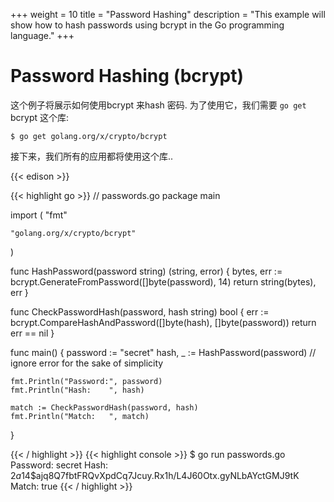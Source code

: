 +++
weight = 10
title = "Password Hashing"
description = "This example will show how to hash passwords using bcrypt in the Go programming language."
+++

# Password Hashing (bcrypt)

这个例子将展示如何使用bcrypt 来hash 密码.
为了使用它，我们需要 `go get`  bcrypt 这个库:

`$ go get golang.org/x/crypto/bcrypt`

接下来，我们所有的应用都将使用这个库..

{{< edison >}}

{{< highlight go >}}
// passwords.go
package main

import (
	"fmt"

	"golang.org/x/crypto/bcrypt"
)

func HashPassword(password string) (string, error) {
	bytes, err := bcrypt.GenerateFromPassword([]byte(password), 14)
	return string(bytes), err
}

func CheckPasswordHash(password, hash string) bool {
	err := bcrypt.CompareHashAndPassword([]byte(hash), []byte(password))
	return err == nil
}

func main() {
	password := "secret"
	hash, _ := HashPassword(password) // ignore error for the sake of simplicity

	fmt.Println("Password:", password)
	fmt.Println("Hash:    ", hash)

	match := CheckPasswordHash(password, hash)
	fmt.Println("Match:   ", match)
}

{{< / highlight >}}
{{< highlight console >}}
$ go run passwords.go
Password: secret
Hash:     $2a$14$ajq8Q7fbtFRQvXpdCq7Jcuy.Rx1h/L4J60Otx.gyNLbAYctGMJ9tK
Match:    true
{{< / highlight >}}
